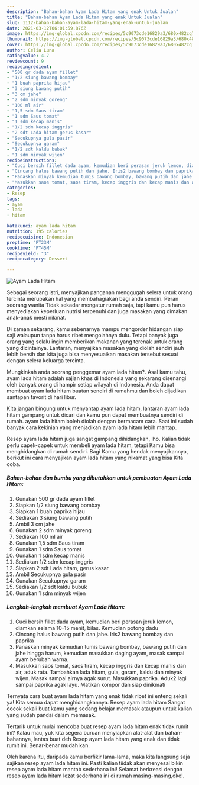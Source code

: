 ```yaml
---
description: "Bahan-bahan Ayam Lada Hitam yang enak Untuk Jualan"
title: "Bahan-bahan Ayam Lada Hitam yang enak Untuk Jualan"
slug: 1112-bahan-bahan-ayam-lada-hitam-yang-enak-untuk-jualan
date: 2021-03-12T06:01:59.876Z
image: https://img-global.cpcdn.com/recipes/5c9073cde16829a3/680x482cq70/ayam-lada-hitam-foto-resep-utama.jpg
thumbnail: https://img-global.cpcdn.com/recipes/5c9073cde16829a3/680x482cq70/ayam-lada-hitam-foto-resep-utama.jpg
cover: https://img-global.cpcdn.com/recipes/5c9073cde16829a3/680x482cq70/ayam-lada-hitam-foto-resep-utama.jpg
author: Celia Luna
ratingvalue: 4.7
reviewcount: 9
recipeingredient:
- "500 gr dada ayam fillet"
- "1/2 siung bawang bombay"
- "1 buah paprika hijau"
- "3 siung bawang putih"
- "3 cm jahe"
- "2 sdm minyak goreng"
- "100 ml air"
- "1,5 sdm Saus tiram"
- "1 sdm Saus tomat"
- "1 sdm kecap manis"
- "1/2 sdm kecap inggris"
- "2 sdt Lada hitam gerus kasar"
- "Secukupnya gula pasir"
- "Secukupnya garam"
- "1/2 sdt kaldu bubuk"
- "1 sdm minyak wijen"
recipeinstructions:
- "Cuci bersih fillet dada ayam, kemudian beri perasan jeruk lemon, diamkan selama 10-15 menit, bilas. Kemudian potong dadu"
- "Cincang halus bawang putih dan jahe. Iris2 bawang bombay dan paprika"
- "Panaskan minyak kemudian tumis bawang bombay, bawang putih dan jahe hingga harum, kemudian masukkan daging ayam, masak sampai ayam berubah warna."
- "Masukkan saos tomat, saos tiram, kecap inggris dan kecap manis dan air, aduk rata. Tambahkan lada hitam, gula, garam, kaldu dan minyak wijen. Masak sampai airnya agak surut. Masukkan paprika. Aduk2 lagi sampai paprika agak layu. Matikan kompor dan siap dinikmati"
categories:
- Resep
tags:
- ayam
- lada
- hitam

katakunci: ayam lada hitam 
nutrition: 195 calories
recipecuisine: Indonesian
preptime: "PT23M"
cooktime: "PT45M"
recipeyield: "3"
recipecategory: Dessert

---
```



![Ayam Lada Hitam](https://img-global.cpcdn.com/recipes/5c9073cde16829a3/680x482cq70/ayam-lada-hitam-foto-resep-utama.jpg)

Sebagai seorang istri, menyajikan panganan menggugah selera untuk orang tercinta merupakan hal yang membahagiakan bagi anda sendiri. Peran seorang  wanita Tidak sekadar mengatur rumah saja, tapi kamu pun harus menyediakan keperluan nutrisi terpenuhi dan juga masakan yang dimakan anak-anak mesti nikmat.

Di zaman  sekarang, kamu sebenarnya mampu mengorder hidangan siap saji walaupun tanpa harus ribet mengolahnya dulu. Tetapi banyak juga orang yang selalu ingin memberikan makanan yang terenak untuk orang yang dicintainya. Lantaran, menyajikan masakan yang diolah sendiri jauh lebih bersih dan kita juga bisa menyesuaikan masakan tersebut sesuai dengan selera keluarga tercinta. 



Mungkinkah anda seorang penggemar ayam lada hitam?. Asal kamu tahu, ayam lada hitam adalah sajian khas di Indonesia yang sekarang disenangi oleh banyak orang di hampir setiap wilayah di Indonesia. Anda dapat membuat ayam lada hitam buatan sendiri di rumahmu dan boleh dijadikan santapan favorit di hari libur.

Kita jangan bingung untuk menyantap ayam lada hitam, lantaran ayam lada hitam gampang untuk dicari dan kamu pun dapat membuatnya sendiri di rumah. ayam lada hitam boleh diolah dengan bermacam cara. Saat ini sudah banyak cara kekinian yang menjadikan ayam lada hitam lebih mantap.

Resep ayam lada hitam juga sangat gampang dihidangkan, lho. Kalian tidak perlu capek-capek untuk membeli ayam lada hitam, tetapi Kamu bisa menghidangkan di rumah sendiri. Bagi Kamu yang hendak menyajikannya, berikut ini cara menyajikan ayam lada hitam yang nikamat yang bisa Kita coba.

<!--inarticleads1-->

##### Bahan-bahan dan bumbu yang dibutuhkan untuk pembuatan Ayam Lada Hitam:

1. Gunakan 500 gr dada ayam fillet
1. Siapkan 1/2 siung bawang bombay
1. Siapkan 1 buah paprika hijau
1. Sediakan 3 siung bawang putih
1. Ambil 3 cm jahe
1. Gunakan 2 sdm minyak goreng
1. Sediakan 100 ml air
1. Gunakan 1,5 sdm Saus tiram
1. Gunakan 1 sdm Saus tomat
1. Gunakan 1 sdm kecap manis
1. Sediakan 1/2 sdm kecap inggris
1. Siapkan 2 sdt Lada hitam, gerus kasar
1. Ambil Secukupnya gula pasir
1. Gunakan Secukupnya garam
1. Sediakan 1/2 sdt kaldu bubuk
1. Gunakan 1 sdm minyak wijen




<!--inarticleads2-->

##### Langkah-langkah membuat Ayam Lada Hitam:

1. Cuci bersih fillet dada ayam, kemudian beri perasan jeruk lemon, diamkan selama 10-15 menit, bilas. Kemudian potong dadu
1. Cincang halus bawang putih dan jahe. Iris2 bawang bombay dan paprika
1. Panaskan minyak kemudian tumis bawang bombay, bawang putih dan jahe hingga harum, kemudian masukkan daging ayam, masak sampai ayam berubah warna.
1. Masukkan saos tomat, saos tiram, kecap inggris dan kecap manis dan air, aduk rata. Tambahkan lada hitam, gula, garam, kaldu dan minyak wijen. Masak sampai airnya agak surut. Masukkan paprika. Aduk2 lagi sampai paprika agak layu. Matikan kompor dan siap dinikmati




Ternyata cara buat ayam lada hitam yang enak tidak ribet ini enteng sekali ya! Kita semua dapat menghidangkannya. Resep ayam lada hitam Sangat cocok sekali buat kamu yang sedang belajar memasak ataupun untuk kalian yang sudah pandai dalam memasak.

Tertarik untuk mulai mencoba buat resep ayam lada hitam enak tidak rumit ini? Kalau mau, yuk kita segera buruan menyiapkan alat-alat dan bahan-bahannya, lantas buat deh Resep ayam lada hitam yang enak dan tidak rumit ini. Benar-benar mudah kan. 

Oleh karena itu, daripada kamu berfikir lama-lama, maka kita langsung saja sajikan resep ayam lada hitam ini. Pasti kalian tiidak akan menyesal bikin resep ayam lada hitam mantab sederhana ini! Selamat berkreasi dengan resep ayam lada hitam lezat sederhana ini di rumah masing-masing,oke!.

